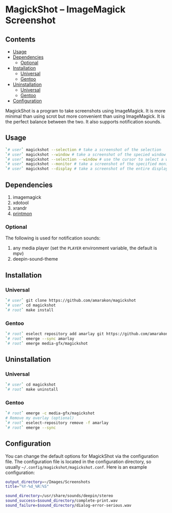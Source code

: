 MagickShot – ImageMagick Screenshot
================

## Contents

-   [Usage](#usage)
-   [Dependencies](#dependencies)
    -   [Optional](#optional)
-   [Installation](#installation)
    -   [Universal](#universal)
    -   [Gentoo](#gentoo)
-   [Uninstallation](#uninstallation)
    -   [Universal](#universal-1)
    -   [Gentoo](#gentoo-1)
-   [Configuration](#configuration)

MagickShot is a program to take screenshots using ImageMagick. It is
more minimal than using scrot but more convenient than using
ImageMagick. It is the perfect balance between the two. It also supports
notification sounds.

## Usage

``` sh
`# user` magickshot --selection # take a screenshot of the selection
`# user` magickshot --window # take a screenshot of the specied window (default is focused window)
`# user` magickshot --selection --window # use the cursor to select a window to screenshot
`# user` magickshot --monitor # take a screenshot of the specified monitor (default option) (default is focused monitor, count starts from 0)
`# user` magickshot --display # take a screenshot of the entire display
```

## Dependencies

1.  imagemagick
2.  xdotool
3.  xrandr
4.  [printmon](https://github.com/amarakon/printmon)

### Optional

The following is used for notification sounds:

1.  any media player (set the `PLAYER` environment variable, the default
    is mpv)
2.  deepin-sound-theme

## Installation

### Universal

``` sh
`# user` git clone https://github.com/amarakon/magickshot
`# user` cd magickshot
`# root` make install
```

### Gentoo

``` sh
`# root` eselect repository add amarlay git https://github.com/amarakon/amarlay
`# root` emerge --sync amarlay
`# root` emerge media-gfx/magickshot
```

## Uninstallation

### Universal

``` sh
`# user` cd magickshot
`# root` make uninstall
```

### Gentoo

``` sh
`# root` emerge -c media-gfx/magickshot
# Remove my overlay (optional)
`# root` eselect-repository remove -f amarlay
`# root` emerge --sync
```

## Configuration

You can change the default options for MagickShot via the configuration
file. The configuration file is located in the configuration directory,
so usually `~/.config/magickshot/magickshot.conf`. Here is an example
configuration:

``` sh
output_directory=~/Images/Screenshots
title="%Y-%d_%R:%S"

sound_directory=/usr/share/sounds/deepin/stereo
sound_success=$sound_directory/complete-print.wav
sound_failure=$sound_directory/dialog-error-serious.wav
```
